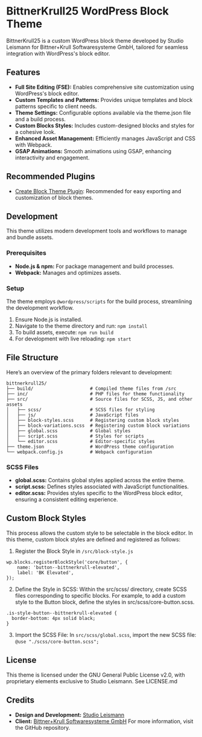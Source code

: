 # BittnerKrull25 WordPress Block Theme
BittnerKrull25 is a custom WordPress block theme developed by Studio Leismann for Bittner+Krull Softwaresysteme GmbH, tailored for seamless integration with WordPress's block editor.

## Features
- **Full Site Editing (FSE):** Enables comprehensive site customization using WordPress's block editor.
- **Custom Templates and Patterns:** Provides unique templates and block patterns specific to client needs.
- **Theme Settings:** Configurable options available via the theme.json file and a build process.
- **Custom Blocks Styles:** Includes custom-designed blocks and styles for a cohesive look.
- **Enhanced Asset Management:** Efficiently manages JavaScript and CSS with Webpack.
- **GSAP Animations:** Smooth animations using GSAP, enhancing interactivity and engagement.

## Recommended Plugins
- [Create Block Theme Plugin](https://wordpress.org/plugins/create-block-theme/): Recommended for easy exporting and customization of block themes.

## Development
This theme utilizes modern development tools and workflows to manage and bundle assets.

### Prerequisites
- **Node.js & npm:** For package management and build processes.
- **Webpack:** Manages and optimizes assets.

### Setup
The theme employs `@wordpress/scripts` for the build process, streamlining the development workflow.

1. Ensure Node.js is installed.
2. Navigate to the theme directory and run:
   `npm install`
4. To build assets, execute:
   `npm run build`
5. For development with live reloading:
   `npm start`

## File Structure
Here’s an overview of the primary folders relevant to development:

```
bittnerkrull25/
├── build/                     # Compiled theme files from /src
├── inc/                       # PHP files for theme functionality
├── src/                       # Source files for SCSS, JS, and other assets
│   ├── scss/                  # SCSS files for styling
│   ├── js/                    # JavaScript files
│   ├── block-styles.scss      # Registering custom block styles
│   ├── block-variations.scss  # Registering custom block variations
│   ├── global.scss            # Global styles
│   ├── script.scss            # Styles for scripts
│   └── editor.scss            # Editor-specific styles
├── theme.json                 # WordPress theme configuration
└── webpack.config.js          # Webpack configuration
```

### SCSS Files
- **global.scss:** Contains global styles applied across the entire theme.
- **script.scss:** Defines styles associated with JavaScript functionalities.
- **editor.scss:** Provides styles specific to the WordPress block editor, ensuring a consistent editing experience.


## Custom Block Styles
This process allows the custom style to be selectable in the block editor.
In this theme, custom block styles are defined and registered as follows:

1. Register the Block Style in `/src/block-style.js`
```
wp.blocks.registerBlockStyle('core/button', {
	name: 'button--bittnerkrull-elevated',
	label: 'BK Elevated',
});
```
2. Define the Style in SCSS:
Within the src/scss/ directory, create SCSS files corresponding to specific blocks. For example, to add a custom style to the Button block, define the styles in src/scss/core-button.scss.
```
.is-style-button--bittnerkrull-elevated {
  border-bottom: 4px solid black;
}
```
3. Import the SCSS File:
In `src/scss/global.scss`, import the new SCSS file:
`@use "./scss/core-button.scss";`

## License
This theme is licensed under the GNU General Public License v2.0, with proprietary elements exclusive to Studio Leismann. See LICENSE.md

## Credits
*   **Design and Development:** [Studio Leismann](https://www.studioleismann.com/)
*   **Client:** [Bittner+Krull Softwaresysteme GmbH](https://www.bittner-krull.de/)
For more information, visit the GitHub repository.
